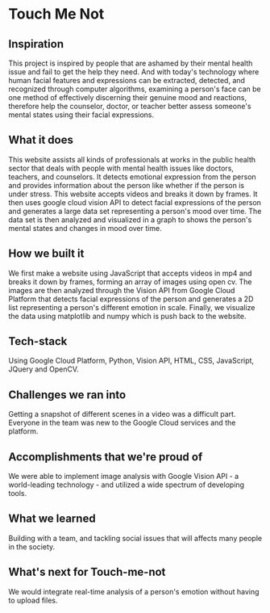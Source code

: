 # Touch Me Not


## Inspiration

This project is inspired by people that are ashamed by their mental health issue and fail to get the help they need. And with today's technology where human facial features and expressions can be extracted, detected, and recognized through computer algorithms, examining a person's face can be one method of effectively discerning their genuine mood and reactions, therefore help the counselor, doctor, or teacher better assess someone's mental states using their facial expressions.

## What it does
This website assists all kinds of professionals at works in the public health sector that deals with people with mental health issues like doctors, teachers, and counselors. It detects emotional expression from the person and provides information about the person like whether if the person is under stress. This website accepts videos and breaks it down by frames. It then uses google cloud vision API to detect facial expressions of the person and generates a large data set representing a person's mood over time. The data set is then analyzed and visualized in a graph to shows the person's mental states and changes in mood over time.

## How we built it
We first make a website using JavaScript that accepts videos in mp4 and breaks it down by frames, forming an array of images using open cv. The images are then analyzed through the Vision API from Google Cloud Platform that detects facial expressions of the person and generates a 2D list representing a person's different emotion in scale. Finally, we visualize the data using matplotlib and numpy which is push back to the website.

## Tech-stack
Using Google Cloud Platform, Python, Vision API, HTML, CSS, JavaScript, JQuery and OpenCV.

## Challenges we ran into
Getting a snapshot of different scenes in a video was a difficult part. Everyone in the team was new to the Google Cloud services and the platform.

## Accomplishments that we're proud of
We were able to implement image analysis with Google Vision API - a world-leading technology - and utilized a wide spectrum of developing tools.

## What we learned
Building with a team, and tackling social issues that will affects many people in the society.

## What's next for Touch-me-not
We would integrate real-time analysis of a person's emotion without having to upload files.

